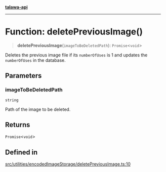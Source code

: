 [**talawa-api**](../../../../README.md)

***

# Function: deletePreviousImage()

> **deletePreviousImage**(`imageToBeDeletedPath`): `Promise`\<`void`\>

Deletes the previous image file if its `numberOfUses` is 1 and updates the `numberOfUses` in the database.

## Parameters

### imageToBeDeletedPath

`string`

Path of the image to be deleted.

## Returns

`Promise`\<`void`\>

## Defined in

[src/utilities/encodedImageStorage/deletePreviousImage.ts:10](https://github.com/Suyash878/talawa-api/blob/e4413cec641a837926071678fed3c7f67234e31e/src/utilities/encodedImageStorage/deletePreviousImage.ts#L10)
